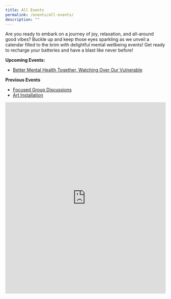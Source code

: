 ```yaml
---
title: All Events
permalink: /events/all-events/
description: ""
---
```

Are you ready to embark on a journey of joy, relaxation, and all-around good vibes? Buckle up and keep those eyes sparkling as we unveil a calendar filled to the brim with delightful mental wellbeing events! Get ready to recharge your batteries and have a blast like never before!

**Upcoming Events:** 
* [Better Mental Health Together, Watching Over Our Vulnerable](https://www.zhenghua.pa.gov.sg/events/public-forum-event/)

**Previous Events**
* [Focused Group Discussions](https://www.zhenghua.pa.gov.sg/events/fgd/)
* [Art Installation](https://zhenghua.pa.gov.sg/events/art-installation/)



<iframe scrolling="no" frameborder="0" height="600" width="100%" style="border: 0" src="https://calendar.google.com/calendar/embed?src=hbtleanonme%40gmail.com&amp;ctz=Asia%2FSingapore"></iframe>